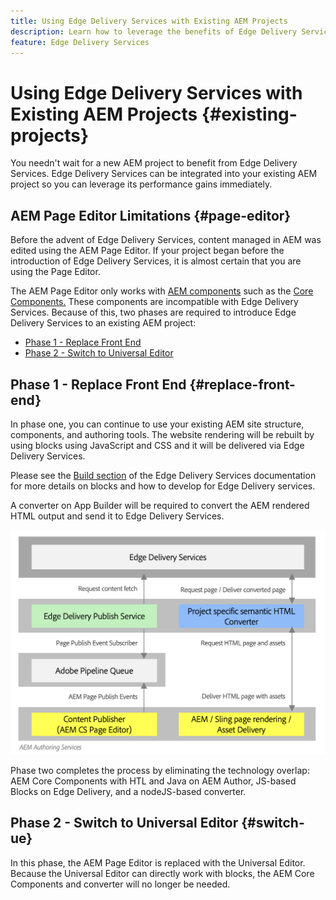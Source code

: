 ```yaml
---
title: Using Edge Delivery Services with Existing AEM Projects
description: Learn how to leverage the benefits of Edge Delivery Services on your existing AEM projects
feature: Edge Delivery Services
---
```


# Using Edge Delivery Services with Existing AEM Projects {#existing-projects}

You needn't wait for a new AEM project to benefit from Edge Delivery Services. Edge Delivery Services can be integrated into your existing AEM project so you can leverage its performance gains immediately.

## AEM Page Editor Limitations {#page-editor}

Before the advent of Edge Delivery Services, content managed in AEM was edited using the AEM Page Editor. If your project began before the introduction of Edge Delivery Services, it is almost certain that you are using the Page Editor.

The AEM Page Editor only works with [AEM components](/help/implementing/developing/components/overview.md) such as the [Core Components.](https://experienceleague.adobe.com/docs/experience-manager-core-components/using/introduction.html) These components are incompatible with Edge Delivery Services. Because of this, two phases are required to introduce Edge Delivery Services to an existing AEM project:

* [Phase 1 - Replace Front End](#replace-front-end)
* [Phase 2 - Switch to Universal Editor](#switch-ue)

## Phase 1 - Replace Front End {#replace-front-end}

In phase one, you can continue to use your existing AEM site structure, components, and authoring tools. The website rendering will be rebuilt by using blocks using JavaScript and CSS and it will be delivered via Edge Delivery Services.

Please see the [Build section](https://www.aem.live/docs/#build) of the Edge Delivery Services documentation for more details on blocks and how to develop for Edge Delivery services.

A converter on App Builder will be required to convert the AEM rendered HTML output and send it to Edge Delivery Services.

![The content converter in the publishing flow](assets/content-converter.png)

Phase two completes the process by eliminating the technology overlap: AEM Core Components with HTL and Java on AEM Author, JS-based Blocks on Edge Delivery, and a nodeJS-based converter.

## Phase 2 - Switch to Universal Editor {#switch-ue}

In this phase, the AEM Page Editor is replaced with the Universal Editor. Because the Universal Editor can directly work with blocks, the AEM Core Components and converter will no longer be needed.

